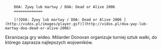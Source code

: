 
        DOA: Żywy lub martwy / DOA: Dead or Alive 2006 
        =============
        
        [![DOA: Żywy lub martwy / DOA: Dead or Alive 2006 ](http://vidos.pl/images/player.gif)](http://vidos.pl/doa-ywy-lub-martwy-doa-dead-or-alive-2006)
        
        
 Ekranizacja gry wideo. Miliarder Donovan organizuje turniej sztuk walki, do którego zaprasza najlepszych wojowników.
    